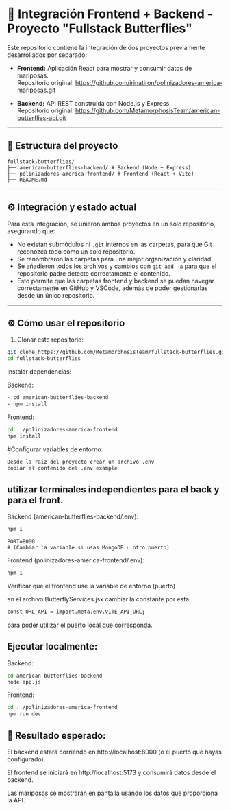 # 🧩 Integración Frontend + Backend - Proyecto "Fullstack Butterflies"

Este repositorio contiene la integración de dos proyectos previamente desarrollados por separado:

- **Frontend:** Aplicación React para mostrar y consumir datos de mariposas.  
  Repositorio original: https://github.com/irinatiron/polinizadores-america-mariposas.git

- **Backend:** API REST construida con Node.js y Express.  
  Repositorio original: https://github.com/MetamorphosisTeam/american-butterflies-api.git

---

## 📁 Estructura del proyecto
```
fullstack-butterflies/
├── american-butterflies-backend/ # Backend (Node + Express)
├── polinizadores-america-frontend/ # Frontend (React + Vite)
├── README.md
```

---

## ⚙️ Integración y estado actual

Para esta integración, se unieron ambos proyectos en un solo repositorio, asegurando que:

- No existan submódulos ni `.git` internos en las carpetas, para que Git reconozca todo como un solo repositorio.
- Se renombraron las carpetas para una mejor organización y claridad.
- Se añadieron todos los archivos y cambios con `git add -a` para que el repositorio padre detecte correctamente el contenido.
- Esto permite que las carpetas frontend y backend se puedan navegar correctamente en GitHub y VSCode, además de poder gestionarlas desde un único repositorio.

---

## ⚙️ Cómo usar el repositorio

1. Clonar este repositorio:

```bash
git clone https://github.com/MetamorphosisTeam/fullstack-butterflies.git
cd fullstack-butterflies
```

Instalar dependencias:

Backend:
```bash
- cd american-butterflies-backend
- npm install
```

Frontend:
```bash
cd ../polinizadores-america-frontend
npm install
```

#Configurar variables de entorno:
```bash
Desde la raiz del proyecto crear un archivo .env 
copiar el contenido del .env example
```
## utilizar terminales independientes para el back y para el front.

Backend (american-butterflies-backend/.env):
```bash
npm i
```
```
PORT=8000
# (Cambiar la variable si usas MongoDB u otro puerto)
```

Frontend (polinizadores-america-frontend/.env):
```bash
npm i
```

Verificar que el frontend use la variable de entorno (puerto) 

en el archivo ButterflyServices.jsx cambiar la constante por esta:
```bash
const URL_API = import.meta.env.VITE_API_URL;
``` 
para poder utilizar el puerto local que corresponda.

## Ejecutar localmente:

Backend:
```bash
cd american-butterflies-backend
node app.js
```

Frontend:
```bash
cd ../polinizadores-america-frontend
npm run dev
```

## 🧪 Resultado esperado:

El backend estará corriendo en http://localhost:8000 (o el puerto que hayas configurado).

El frontend se iniciará en http://localhost:5173 y consumirá datos desde el backend.

Las mariposas se mostrarán en pantalla usando los datos que proporciona la API.

